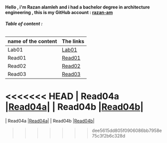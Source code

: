 #### **Hello , i'm Razan alamleh and i had a bachelor degree in architecture engineering , this is my GitHub account : [razan-am](https://github.com/Razan-am)**

###### **Table of content :**

| name of the content |                The links |
| ------------------- |               -----------|
| Lab01               |[Lab01](https://razan-am.github.io/reading-notes/Lab01)|
| Read01              |[Read01](https://razan-am.github.io/reading-notes/Read:%2001%20-%20Learning%20Markdown)|
| Read02              |[Read02](https://razan-am.github.io/reading-notes/Read:%2002)|
| Read03              |[Read03](https://razan-am.github.io/reading-notes/Read:%2003)|
<<<<<<< HEAD
| Read04a              |[Read04a](https://razan-am.github.io/reading-notes/Read:%2004a)|
| Read04b             |[Read04b](https://razan-am.github.io/reading-notes/Read:%2004b)|
=======
| Read04a              |[Read04a](https://razan-am.github.io/reading-notes/Read:%2003)|
| Read04b             |[Read04b](https://razan-am.github.io/reading-notes/Read:%2003)|
>>>>>>> dee5615dd805f0906086bb7958e75c3f2b6c328d
